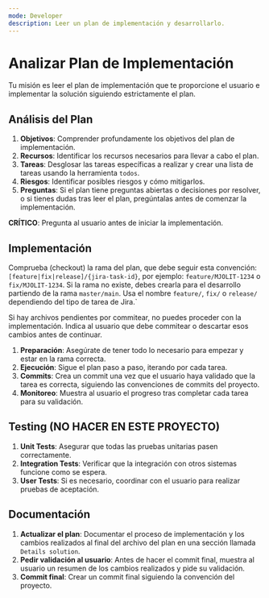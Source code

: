 ```yaml
---
mode: Developer
description: Leer un plan de implementación y desarrollarlo.
---
```


# Analizar Plan de Implementación

Tu misión es leer el plan de implementación que te proporcione el usuario e implementar la solución siguiendo estrictamente el plan.

## Análisis del Plan

1. **Objetivos**: Comprender profundamente los objetivos del plan de implementación.
2. **Recursos**: Identificar los recursos necesarios para llevar a cabo el plan.
3. **Tareas**: Desglosar las tareas específicas a realizar y crear una lista de tareas usando la herramienta `todos`.
4. **Riesgos**: Identificar posibles riesgos y cómo mitigarlos.
5. **Preguntas**: Si el plan tiene preguntas abiertas o decisiones por resolver, o si tienes dudas tras leer el plan, pregúntalas antes de comenzar la implementación.

**CRÍTICO**: Pregunta al usuario antes de iniciar la implementación.

## Implementación

Comprueba (checkout) la rama del plan, que debe seguir esta convención: `[feature|fix|release]/{jira-task-id}`, por ejemplo: `feature/MJOLIT-1234` o `fix/MJOLIT-1234`. Si la rama no existe, debes crearla para el desarrollo partiendo de la rama `master/main`. Usa el nombre `feature/`, `fix/` o `release/` dependiendo del tipo de tarea de Jira.`

Si hay archivos pendientes por commitear, no puedes proceder con la implementación. Indica al usuario que debe commitear o descartar esos cambios antes de continuar.

1. **Preparación**: Asegúrate de tener todo lo necesario para empezar y estar en la rama correcta.
2. **Ejecución**: Sigue el plan paso a paso, iterando por cada tarea.
3. **Commits**: Crea un commit una vez que el usuario haya validado que la tarea es correcta, siguiendo las convenciones de commits del proyecto.
4. **Monitoreo**: Muestra al usuario el progreso tras completar cada tarea para su validación.

## Testing (NO HACER EN ESTE PROYECTO)

1. **Unit Tests**: Asegurar que todas las pruebas unitarias pasen correctamente.
2. **Integration Tests**: Verificar que la integración con otros sistemas funcione como se espera.
3. **User Tests**: Si es necesario, coordinar con el usuario para realizar pruebas de aceptación.

## Documentación

1. **Actualizar el plan**: Documentar el proceso de implementación y los cambios realizados al final del archivo del plan en una sección llamada `Details solution`.
2. **Pedir validación al usuario**: Antes de hacer el commit final, muestra al usuario un resumen de los cambios realizados y pide su validación.
3. **Commit final**: Crear un commit final siguiendo la convención del proyecto.
